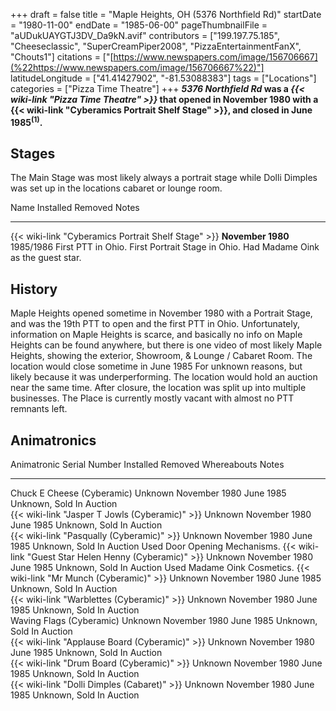 +++
draft = false
title = "Maple Heights, OH (5376 Northfield Rd)"
startDate = "1980-11-00"
endDate = "1985-06-00"
pageThumbnailFile = "aUDukUAYGTJ3DV_Da9kN.avif"
contributors = ["199.197.75.185", "Cheeseclassic", "SuperCreamPiper2008", "PizzaEntertainmentFanX", "Chouts1"]
citations = ["[https://www.newspapers.com/image/156706667](%22https://www.newspapers.com/image/156706667%22)"]
latitudeLongitude = ["41.41427902", "-81.53088383"]
tags = ["Locations"]
categories = ["Pizza Time Theatre"]
+++
***5376 Northfield Rd* was a *{{< wiki-link "Pizza Time Theatre" >}}* that opened in November 1980 with a {{< wiki-link "Cyberamics Portrait Shelf Stage" >}}, and closed in June 1985<sup>(1)</sup>.**

## Stages

The Main Stage was most likely always a portrait stage while Dolli Dimples was set up in the locations cabaret or lounge room.

  Name                                                      Installed           Removed     Notes
  --------------------------------------------------------- ------------------- ----------- -------------------------------------------------------------------------------------
  {{< wiki-link "Cyberamics Portrait Shelf Stage" >}}   **November 1980**   1985/1986   First PTT in Ohio. First Portrait Stage in Ohio. Had Madame Oink as the guest star.

## History

Maple Heights opened sometime in November 1980 with a Portrait Stage, and was the 19th PTT to open and the first PTT in Ohio. Unfortunately, information on Maple Heights is scarce, and basically no info on Maple Heights can be found anywhere, but there is one video of most likely Maple Heights, showing the exterior, Showroom, & Lounge / Cabaret Room.
The location would close sometime in June 1985 For unknown reasons, but likely because it was underperforming. The location would hold an auction near the same time. After closure, the location was split up into multiple businesses. The Place is currently mostly vacant with almost no PTT remnants left.

## Animatronics

  Animatronic                                                  Serial Number   Installed       Removed     Whereabouts                Notes
  ------------------------------------------------------------ --------------- --------------- ----------- -------------------------- -------------------------------
  Chuck E Cheese (Cyberamic)                                   Unknown         November 1980   June 1985   Unknown, Sold In Auction   
  {{< wiki-link "Jasper T Jowls (Cyberamic)" >}}           Unknown         November 1980   June 1985   Unknown, Sold In Auction   
  {{< wiki-link "Pasqually (Cyberamic)" >}}                Unknown         November 1980   June 1985   Unknown, Sold In Auction   Used Door Opening Mechanisms.
  {{< wiki-link "Guest Star Helen Henny (Cyberamic)" >}}   Unknown         November 1980   June 1985   Unknown, Sold In Auction   Used Madame Oink Cosmetics.
  {{< wiki-link "Mr Munch (Cyberamic)" >}}                 Unknown         November 1980   June 1985   Unknown, Sold In Auction   
  {{< wiki-link "Warblettes (Cyberamic)" >}}               Unknown         November 1980   June 1985   Unknown, Sold In Auction   
  Waving Flags (Cyberamic)                                     Unknown         November 1980   June 1985   Unknown, Sold In Auction   
  {{< wiki-link "Applause Board (Cyberamic)" >}}           Unknown         November 1980   June 1985   Unknown, Sold In Auction   
  {{< wiki-link "Drum Board (Cyberamic)" >}}               Unknown         November 1980   June 1985   Unknown, Sold In Auction   
  {{< wiki-link "Dolli Dimples (Cabaret)" >}}              Unknown         November 1980   June 1985   Unknown, Sold In Auction   
